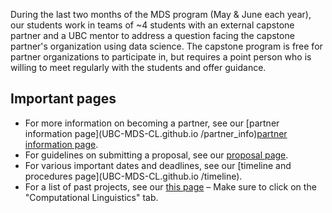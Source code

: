 

During the last two months of the MDS program (May & June each year), our students work in teams of ~4 students with an external capstone partner and a UBC mentor to address a question facing the capstone partner's organization using data science. The capstone program is free for partner organizations to participate in, but requires a point person who is willing to meet regularly with the students and offer guidance.

## Important pages

- For more information on becoming a partner, see our [partner information page](UBC-MDS-CL.github.io /partner_info)[partner information page](UBC-MDS-CL.github.io/partner_info).
- For guidelines on submitting a proposal, see our [proposal page](https://ubc.ca1.qualtrics.com/jfe/form/SV_6G26k7yyLVRcb0F).
- For various important dates and deadlines, see our [timeline and procedures page](UBC-MDS-CL.github.io
/timeline).
- For a list of past projects, see our [this page](https://masterdatascience.ubc.ca/why-ubc/partners) – Make sure to click on the "Computational Linguistics" tab.

